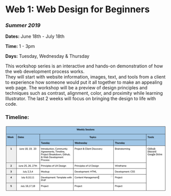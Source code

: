 # Web 1: Web Design for Beginners 
### *Summer 2019*



**Dates:** June 18th - July 18th

**Time:** 1 - 3pm

**Days:** Tuesday, Wednesday & Thursday

This workshop series is an interactive and hands-on demonstration of how the web development process works.  
They will start with website information, images, text, and tools from a client to experience how someone 
would put it all together to make an appealing web page. The workshop will be a preview of design principles 
and techniques such as contrast, alignment, color, and proximity while learning Illustrator. 
The last 2 weeks will focus on bringing the design to life with code.

### Timeline:

![](Images/Web1Timeline.png)
